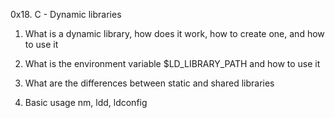 0x18. C - Dynamic libraries

1. What is a dynamic library, how does it work, how to create one, and how to use it

2. What is the environment variable $LD_LIBRARY_PATH and how to use it

3. What are the differences between static and shared libraries

4. Basic usage nm, ldd, ldconfig
